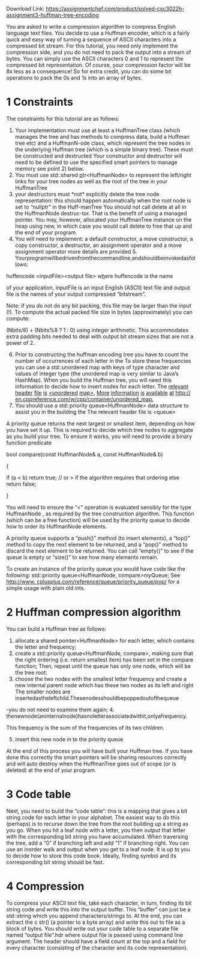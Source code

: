 Download Link: https://assignmentchef.com/product/solved-csc3022h-assignment3-huffman-tree-encoding
<br>



You are asked to write a compression algorithm to compress English language text files. You decide to use a Huffman encoder, which is a fairly quick and easy way of turning a sequence of ASCII characters into a compressed bit stream. For this tutorial, you need only implement the compression side, and you do not need to pack the output into a stream of bytes. You can simply use the ASCII characters 0 and 1 to represent the compressed bit representation. Of course, your compression factor will be 8x less as a consequence! So for extra credit, you can do some bit operations to pack the 0s and 1s into an array of bytes.

<h1>1           Constraints</h1>

The constraints for this tutorial are as follows:

<ol>

 <li>Your implementation must use at least a HuffmanTree class (which manages the tree and has methods to compress data, build a Huffman tree etc) and a HuffmanN-ode class, which represent the tree nodes in the underlying Huffman tree (which is a simple binary tree). These must be constructed and destructed Your constructor and destructor will need to be defined to use the specified smart pointers to manage memory see point 2) below.</li>

 <li>You must use std::shared <u>p</u>tr<em>&lt;</em>HuffmanNode<em>&gt;</em> to represent the left/right links for your tree nodes as well as the root of the tree in your HuffmanTree</li>

 <li>your destructors must *not* explicitly delete the tree node representation: this should happen automatically when the root node is set to “nullptr” in the Huff-manTree You should not call delete at all in the HuffmanNode destruc-tor. That is the benefit of using a managed pointer. You may, however, allocated your HuffmanTree instance on the heap using new, in which case you would call delete to free that up and the end of your program.</li>

 <li>You will need to implement: a default constructor, a move constructor, a copy constructor, a destructor, an assignment operator and a move assignment operator more details are provided 5. Yourprogramwillbedrivenfromthecommandline,andshouldbeinvokedasfollows:</li>

</ol>

huffencode <em>&lt;</em>inputFile<em>&gt;&lt;</em>output file<em>&gt;</em> w<u>h</u>ere huffencode is the name

of your application, inputFile is an input English (ASCII) text file and output file is the names of your output compressed “bitstream”.

Note: if you do not do any bit packing, this file may be larger than the input (!). To compute the actual packed file size in bytes (approximately) you can compute:

(Nbits/8) + (Nbits%8 ? 1 : 0) using integer arithmetic. This accommodates extra padding bits needed to deal with output bit stream sizes that are not a power of 2.

<ol start="6">

 <li>Prior to constructing the huffman encoding tree you have to count the number of occurrences of each letter in the To store these frequencies you can use a std::unordered map with keys of type character and values of integer type (the unordered map is very similar to Java’s HashMap). When you build the Huffman tree, you will need this information to decide how to insert nodes for each letter. The <a href="http://en.cppreference.com/w/cpp/container/unordered_map">relevant</a> <a href="http://en.cppreference.com/w/cpp/container/unordered_map">header</a> <a href="http://en.cppreference.com/w/cpp/container/unordered_map">file</a> <a href="http://en.cppreference.com/w/cpp/container/unordered_map">is</a> <a href="http://en.cppreference.com/w/cpp/container/unordered_map"><em>&lt;</em></a><a href="http://en.cppreference.com/w/cpp/container/unordered_map">unordered</a> <a href="http://en.cppreference.com/w/cpp/container/unordered_map">map</a><a href="http://en.cppreference.com/w/cpp/container/unordered_map"><em>&gt;</em></a><a href="http://en.cppreference.com/w/cpp/container/unordered_map">.</a> <a href="http://en.cppreference.com/w/cpp/container/unordered_map">M</a><a href="http://en.cppreference.com/w/cpp/container/unordered_map">ore</a> <a href="http://en.cppreference.com/w/cpp/container/unordered_map">information</a> <a href="http://en.cppreference.com/w/cpp/container/unordered_map">is</a> <a href="http://en.cppreference.com/w/cpp/container/unordered_map">available</a> <a href="http://en.cppreference.com/w/cpp/container/unordered_map">at</a> <a href="http://en.cppreference.com/w/cpp/container/unordered_map">http:// en.cppreference.com/w/cpp/container/unordered_map</a><a href="http://en.cppreference.com/w/cpp/container/unordered_map">.</a></li>

 <li>You should use a std::priority queue<em>&lt;</em>HuffmanNode<em>&gt;</em> data structure to assist you in the building the The relevant header file is <em>&lt;</em>queue<em>&gt;</em></li>

</ol>

A priority queue returns the next largest or smallest item, depending on how you have set it up. This is required to decide which tree nodes to aggregate as you build your tree. To ensure it works, you will need to provide a binary function predicate

bool compare(const HuffmanNode&amp; a, const HuffmanNode&amp; b)

{

If (a &lt; b) return true; // or &gt; if the algorithm requires that ordering else return false;

}

You will need to ensure the “<em>&lt;</em>” operation is evaluated sensibly for the type HuffmanNode , as required by the tree construction algorithm. This function (which can be a free function) will be used by the priority queue to decide how to order its HuffmanNode elements.

A priority queue supports a “push()” method (to insert elements), a “top()” method to copy the next element to be returned, and a “pop()” method to discard the next element to be returned. You can call “empty()” to see if the queue is empty or “size()” to see how many elements remain.

To create an instance of the priority queue you would have code like the following: std::priority queue<em>&lt;</em>HuffmanNode, compare<em>&gt;</em>myQueue; See <a href="http://www.cplusplus.com/reference/queue/priority_queue/pop/">http://www. </a><a href="http://www.cplusplus.com/reference/queue/priority_queue/pop/">cplusplus.com/reference/queue/priority_queue/pop/</a> for a simple usage with plain old ints.

<h1>2           Huffman compression algorithm</h1>

You can build a Huffman tree as follows:

<ol>

 <li>allocate a shared pointer<em>&lt;</em>HuffmanNode<em>&gt; </em>for each letter, which contains the letter and frequency;</li>

 <li>create a std::priority queue<em>&lt;</em>HuffmanNode, compare<em>&gt;</em>, making sure that the right ordering (i.e. return smallest item) has been set in the compare function; Then, repeat until the queue has only one node, which will be the tree root:</li>

 <li>choose the two nodes with the smallest letter frequency and create a new internal parent node which has these two nodes as its left and right The smaller nodes are insertedastheleftchild.Thesenodesshouldbepoppedoutofthequeue</li>

</ol>

-you do not need to examine them again; 4. thenewnode(aninternalnode)hasnoletterassociatedwithit,onlyafrequency.

This frequency is the sum of the frequencies of its two children.

<ol start="5">

 <li>insert this new node in to the priority queue</li>

</ol>

At the end of this process you will have built your Huffman tree. If you have done this correctly the smart pointers will be sharing resources correctly and will auto destroy when the HuffmanTree goes out of scope (or is deleted) at the end of your program.

<h1>3           Code table</h1>

Next, you need to build the “code table”: this is a mapping that gives a bit string code for each letter in your alphabet. The easiest way to do this (perhaps) is to recurse down the tree from the root building up a string as you go. When you hit a leaf node with a letter, you then output that letter with the corresponding bit string you have accumulated. When traversing the tree, add a “0” if branching left and add “1” if branching right. You can use an inorder walk and output when you get to a leaf node. It is up to you to decide how to store this code book. Ideally, finding symbol and its corresponding bit string should be fast.

<h1>4           Compression</h1>

To compress your ASCII text file, take each character, in turn, finding its bit string code and write this into the output buffer. This “buffer” can just be a std::string which you append characters/strings to. At the end, you can extract the c str() (a pointer to a byte array) and write this out to file as a block of bytes. You should write out your code table to a separate file named “output file”.hdr where output fi<u>l</u>e is passed using command line argument. The header should have a field count at the top and a field for every character (consisting of the character and its code representation).